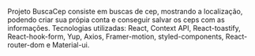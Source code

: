 Projeto BuscaCep consiste em buscas de cep, mostrando a localização, podendo criar sua própia conta e conseguir salvar os ceps com as informações.
Tecnologias utilizadas: React, Context API, React-toastify, React-hook-form, Yup, Axios, Framer-motion, styled-components, React-router-dom e Material-ui.
